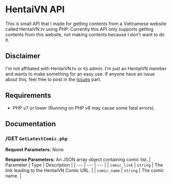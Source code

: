 # HentaiVN API
This is small API that I made for getting contents from a Vietnamese website called HentaiVN.tv using PHP.
Currently this API only supports getting contents from this website, not making contents because I don't want to do it.

## Disclaimer
I'm not affiliated with HentaiVN.tv or its admin. I'm just an HentaiVN member and wants to make something for an easy use.
If anyone have an issue about this, feel free to post in the [Issues](https://github.com/LilShieru/HentaiVN-API/issues) part.

## Requirements
* PHP v7 or lower (Running on PHP v8 may cause some fatal errors).

## Documentation
### /GET `GetLatestComic.php`
**Request Parameters:** None

**Response Parameters:** An JSON array object containing comic list.
| Parameter | Type | Description |
| --- | --- | --- |
| `comic_link` | `string` | The link leading to the HentaiVN Comic URL. |
| `comic_name` | `string` | The comic name. |
